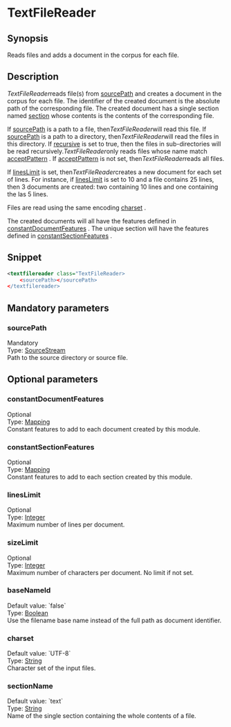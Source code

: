 <h1 class="module">TextFileReader</h1>

## Synopsis

Reads files and adds a document in the corpus for each file.

## Description

*TextFileReader*reads file(s) from <a href="#sourcePath" class="param">sourcePath</a> and creates a document in the corpus for each file. The identifier of the created document is the absolute path of the corresponding file. The created document has a single section named <a href="#section" class="param">section</a> whose contents is the contents of the corresponding file.

If <a href="#sourcePath" class="param">sourcePath</a> is a path to a file, then*TextFileReader*will read this file. If <a href="#sourcePath" class="param">sourcePath</a> is a path to a directory, then*TextFileReader*will read the files in this directory. If <a href="#recursive" class="param">recursive</a> is set to true, then the files in sub-directories will be read recursively.*TextFileReader*only reads files whose name match <a href="#acceptPattern" class="param">acceptPattern</a> . If <a href="#acceptPattern" class="param">acceptPattern</a> is not set, then*TextFileReader*reads all files.

If <a href="#linesLimit" class="param">linesLimit</a> is set, then*TextFileReader*creates a new document for each set of lines. For instance, if <a href="#linesLimit" class="param">linesLimit</a> is set to 10 and a file contains 25 lines, then 3 documents are created: two containing 10 lines and one containing the las 5 lines.

Files are read using the same encoding <a href="#charset" class="param">charset</a> .

The created documents will all have the features defined in <a href="#constantDocumentFeatures" class="param">constantDocumentFeatures</a> . The unique section will have the features defined in <a href="#constantSectionFeatures" class="param">constantSectionFeatures</a> .

## Snippet



```xml
<textfilereader class="TextFileReader>
    <sourcePath></sourcePath>
</textfilereader>
```

## Mandatory parameters

<h3 id="sourcePath" class="param">sourcePath</h3>

<div class="param-level param-level-mandatory">Mandatory
</div>
<div class="param-type">Type: <a href="../converter/fr.inra.maiage.bibliome.util.streams.SourceStream" class="converter">SourceStream</a>
</div>
Path to the source directory or source file.

## Optional parameters

<h3 id="constantDocumentFeatures" class="param">constantDocumentFeatures</h3>

<div class="param-level param-level-optional">Optional
</div>
<div class="param-type">Type: <a href="../converter/fr.inra.maiage.bibliome.alvisnlp.core.module.types.Mapping" class="converter">Mapping</a>
</div>
Constant features to add to each document created by this module.

<h3 id="constantSectionFeatures" class="param">constantSectionFeatures</h3>

<div class="param-level param-level-optional">Optional
</div>
<div class="param-type">Type: <a href="../converter/fr.inra.maiage.bibliome.alvisnlp.core.module.types.Mapping" class="converter">Mapping</a>
</div>
Constant features to add to each section created by this module.

<h3 id="linesLimit" class="param">linesLimit</h3>

<div class="param-level param-level-optional">Optional
</div>
<div class="param-type">Type: <a href="../converter/java.lang.Integer" class="converter">Integer</a>
</div>
Maximum number of lines per document.

<h3 id="sizeLimit" class="param">sizeLimit</h3>

<div class="param-level param-level-optional">Optional
</div>
<div class="param-type">Type: <a href="../converter/java.lang.Integer" class="converter">Integer</a>
</div>
Maximum number of characters per document. No limit if not set.

<h3 id="baseNameId" class="param">baseNameId</h3>

<div class="param-level param-level-default-value">Default value: `false`
</div>
<div class="param-type">Type: <a href="../converter/java.lang.Boolean" class="converter">Boolean</a>
</div>
Use the filename base name instead of the full path as document identifier.

<h3 id="charset" class="param">charset</h3>

<div class="param-level param-level-default-value">Default value: `UTF-8`
</div>
<div class="param-type">Type: <a href="../converter/java.lang.String" class="converter">String</a>
</div>
Character set of the input files.

<h3 id="sectionName" class="param">sectionName</h3>

<div class="param-level param-level-default-value">Default value: `text`
</div>
<div class="param-type">Type: <a href="../converter/java.lang.String" class="converter">String</a>
</div>
Name of the single section containing the whole contents of a file.

